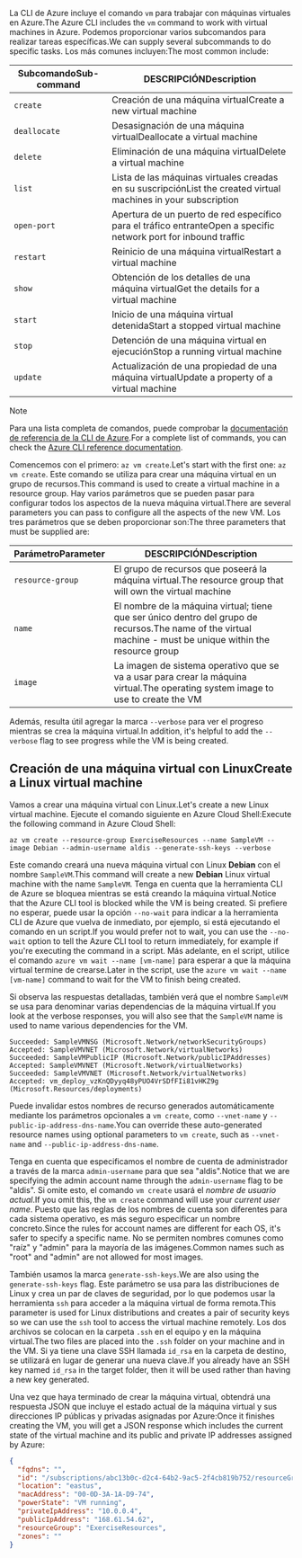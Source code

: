 <span data-ttu-id="24b07-101">La CLI de Azure incluye el comando `vm` para trabajar con máquinas virtuales en Azure.</span><span class="sxs-lookup"><span data-stu-id="24b07-101">The Azure CLI includes the `vm` command to work with virtual machines in Azure.</span></span> <span data-ttu-id="24b07-102">Podemos proporcionar varios subcomandos para realizar tareas específicas.</span><span class="sxs-lookup"><span data-stu-id="24b07-102">We can supply several subcommands to do specific tasks.</span></span> <span data-ttu-id="24b07-103">Los más comunes incluyen:</span><span class="sxs-lookup"><span data-stu-id="24b07-103">The most common include:</span></span>

| <span data-ttu-id="24b07-104">Subcomando</span><span class="sxs-lookup"><span data-stu-id="24b07-104">Sub-command</span></span> | <span data-ttu-id="24b07-105">DESCRIPCIÓN</span><span class="sxs-lookup"><span data-stu-id="24b07-105">Description</span></span> |
|-------------|-------------|
| `create`    | <span data-ttu-id="24b07-106">Creación de una máquina virtual</span><span class="sxs-lookup"><span data-stu-id="24b07-106">Create a new virtual machine</span></span> |
| `deallocate` | <span data-ttu-id="24b07-107">Desasignación de una máquina virtual</span><span class="sxs-lookup"><span data-stu-id="24b07-107">Deallocate a virtual machine</span></span> |
| `delete` | <span data-ttu-id="24b07-108">Eliminación de una máquina virtual</span><span class="sxs-lookup"><span data-stu-id="24b07-108">Delete a virtual machine</span></span> |
| `list` | <span data-ttu-id="24b07-109">Lista de las máquinas virtuales creadas en su suscripción</span><span class="sxs-lookup"><span data-stu-id="24b07-109">List the created virtual machines in your subscription</span></span> |
| `open-port` | <span data-ttu-id="24b07-110">Apertura de un puerto de red específico para el tráfico entrante</span><span class="sxs-lookup"><span data-stu-id="24b07-110">Open a specific network port for inbound traffic</span></span> |
| `restart` | <span data-ttu-id="24b07-111">Reinicio de una máquina virtual</span><span class="sxs-lookup"><span data-stu-id="24b07-111">Restart a virtual machine</span></span> |
| `show` | <span data-ttu-id="24b07-112">Obtención de los detalles de una máquina virtual</span><span class="sxs-lookup"><span data-stu-id="24b07-112">Get the details for a virtual machine</span></span> |
| `start` | <span data-ttu-id="24b07-113">Inicio de una máquina virtual detenida</span><span class="sxs-lookup"><span data-stu-id="24b07-113">Start a stopped virtual machine</span></span> |
| `stop` | <span data-ttu-id="24b07-114">Detención de una máquina virtual en ejecución</span><span class="sxs-lookup"><span data-stu-id="24b07-114">Stop a running virtual machine</span></span> |
| `update` | <span data-ttu-id="24b07-115">Actualización de una propiedad de una máquina virtual</span><span class="sxs-lookup"><span data-stu-id="24b07-115">Update a property of a virtual machine</span></span> |

> [!NOTE]
> <span data-ttu-id="24b07-116">Para una lista completa de comandos, puede comprobar la [documentación de referencia de la CLI de Azure](https://docs.microsoft.com/cli/azure/reference-index?view=azure-cli-latest).</span><span class="sxs-lookup"><span data-stu-id="24b07-116">For a complete list of commands, you can check the [Azure CLI reference documentation](https://docs.microsoft.com/cli/azure/reference-index?view=azure-cli-latest).</span></span>

<span data-ttu-id="24b07-117">Comencemos con el primero: `az vm create`.</span><span class="sxs-lookup"><span data-stu-id="24b07-117">Let's start with the first one: `az vm create`.</span></span> <span data-ttu-id="24b07-118">Este comando se utiliza para crear una máquina virtual en un grupo de recursos.</span><span class="sxs-lookup"><span data-stu-id="24b07-118">This command is used to create a virtual machine in a resource group.</span></span> <span data-ttu-id="24b07-119">Hay varios parámetros que se pueden pasar para configurar todos los aspectos de la nueva máquina virtual.</span><span class="sxs-lookup"><span data-stu-id="24b07-119">There are several parameters you can pass to configure all the aspects of the new VM.</span></span> <span data-ttu-id="24b07-120">Los tres parámetros que se deben proporcionar son:</span><span class="sxs-lookup"><span data-stu-id="24b07-120">The three parameters that must be supplied are:</span></span>

| <span data-ttu-id="24b07-121">Parámetro</span><span class="sxs-lookup"><span data-stu-id="24b07-121">Parameter</span></span> | <span data-ttu-id="24b07-122">DESCRIPCIÓN</span><span class="sxs-lookup"><span data-stu-id="24b07-122">Description</span></span> |
|-----------|-------------|
| `resource-group` | <span data-ttu-id="24b07-123">El grupo de recursos que poseerá la máquina virtual.</span><span class="sxs-lookup"><span data-stu-id="24b07-123">The resource group that will own the virtual machine</span></span> |
| `name` | <span data-ttu-id="24b07-124">El nombre de la máquina virtual; tiene que ser único dentro del grupo de recursos.</span><span class="sxs-lookup"><span data-stu-id="24b07-124">The name of the virtual machine - must be unique within the resource group</span></span> |
| `image` | <span data-ttu-id="24b07-125">La imagen de sistema operativo que se va a usar para crear la máquina virtual.</span><span class="sxs-lookup"><span data-stu-id="24b07-125">The operating system image to use to create the VM</span></span> |

<span data-ttu-id="24b07-126">Además, resulta útil agregar la marca `--verbose` para ver el progreso mientras se crea la máquina virtual.</span><span class="sxs-lookup"><span data-stu-id="24b07-126">In addition, it's helpful to add the `--verbose` flag to see progress while the VM is being created.</span></span> 

## <a name="create-a-linux-virtual-machine"></a><span data-ttu-id="24b07-127">Creación de una máquina virtual con Linux</span><span class="sxs-lookup"><span data-stu-id="24b07-127">Create a Linux virtual machine</span></span>

<span data-ttu-id="24b07-128">Vamos a crear una máquina virtual con Linux.</span><span class="sxs-lookup"><span data-stu-id="24b07-128">Let's create a new Linux virtual machine.</span></span> <span data-ttu-id="24b07-129">Ejecute el comando siguiente en Azure Cloud Shell:</span><span class="sxs-lookup"><span data-stu-id="24b07-129">Execute the following command in Azure Cloud Shell:</span></span>

```azurecli
az vm create --resource-group ExerciseResources --name SampleVM --image Debian --admin-username aldis --generate-ssh-keys --verbose 
```

<span data-ttu-id="24b07-130">Este comando creará una nueva máquina virtual con Linux **Debian** con el nombre `SampleVM`.</span><span class="sxs-lookup"><span data-stu-id="24b07-130">This command will create a new **Debian** Linux virtual machine with the name `SampleVM`.</span></span> <span data-ttu-id="24b07-131">Tenga en cuenta que la herramienta CLI de Azure se bloquea mientras se está creando la máquina virtual.</span><span class="sxs-lookup"><span data-stu-id="24b07-131">Notice that the Azure CLI tool is blocked while the VM is being created.</span></span> <span data-ttu-id="24b07-132">Si prefiere no esperar, puede usar la opción `--no-wait` para indicar a la herramienta CLI de Azure que vuelva de inmediato, por ejemplo, si está ejecutando el comando en un script.</span><span class="sxs-lookup"><span data-stu-id="24b07-132">If you would prefer not to wait, you can use the `--no-wait` option to tell the Azure CLI tool to return immediately, for example if you're executing the command in a script.</span></span> <span data-ttu-id="24b07-133">Más adelante, en el script, utilice el comando `azure vm wait --name [vm-name]` para esperar a que la máquina virtual termine de crearse.</span><span class="sxs-lookup"><span data-stu-id="24b07-133">Later in the script, use the `azure vm wait --name [vm-name]` command to wait for the VM to finish being created.</span></span>

<span data-ttu-id="24b07-134">Si observa las respuestas detalladas, también verá que el nombre `SampleVM` se usa para denominar varias dependencias de la máquina virtual.</span><span class="sxs-lookup"><span data-stu-id="24b07-134">If you look at the verbose responses, you will also see that the `SampleVM` name is used to name various dependencies for the VM.</span></span>

```
Succeeded: SampleVMNSG (Microsoft.Network/networkSecurityGroups)
Accepted: SampleVMVNET (Microsoft.Network/virtualNetworks)
Succeeded: SampleVMPublicIP (Microsoft.Network/publicIPAddresses)
Accepted: SampleVMVNET (Microsoft.Network/virtualNetworks)
Succeeded: SampleVMVNET (Microsoft.Network/virtualNetworks)
Accepted: vm_deploy_vzKnQDyyq48yPUO4VrSDfFIi81vHKZ9g (Microsoft.Resources/deployments)
```

<span data-ttu-id="24b07-135">Puede invalidar estos nombres de recurso generados automáticamente mediante los parámetros opcionales a `vm create`, como `--vnet-name` y `--public-ip-address-dns-name`.</span><span class="sxs-lookup"><span data-stu-id="24b07-135">You can override these auto-generated resource names using optional parameters to `vm create`, such as `--vnet-name` and `--public-ip-address-dns-name`.</span></span>

<span data-ttu-id="24b07-136">Tenga en cuenta que especificamos el nombre de cuenta de administrador a través de la marca `admin-username` para que sea "aldis".</span><span class="sxs-lookup"><span data-stu-id="24b07-136">Notice that we are specifying the admin account name through the `admin-username` flag to be "aldis".</span></span> <span data-ttu-id="24b07-137">Si omite esto, el comando `vm create` usará el _nombre de usuario actual_.</span><span class="sxs-lookup"><span data-stu-id="24b07-137">If you omit this, the `vm create` command will use your _current user name_.</span></span> <span data-ttu-id="24b07-138">Puesto que las reglas de los nombres de cuenta son diferentes para cada sistema operativo, es más seguro especificar un nombre concreto.</span><span class="sxs-lookup"><span data-stu-id="24b07-138">Since the rules for account names are different for each OS, it's safer to specify a specific name.</span></span> <span data-ttu-id="24b07-139">No se permiten nombres comunes como "raíz" y "admin" para la mayoría de las imágenes.</span><span class="sxs-lookup"><span data-stu-id="24b07-139">Common names such as "root" and "admin" are not allowed for most images.</span></span>

<span data-ttu-id="24b07-140">También usamos la marca `generate-ssh-keys`.</span><span class="sxs-lookup"><span data-stu-id="24b07-140">We are also using the `generate-ssh-keys` flag.</span></span> <span data-ttu-id="24b07-141">Este parámetro se usa para las distribuciones de Linux y crea un par de claves de seguridad, por lo que podemos usar la herramienta `ssh` para acceder a la máquina virtual de forma remota.</span><span class="sxs-lookup"><span data-stu-id="24b07-141">This parameter is used for Linux distributions and creates a pair of security keys so we can use the `ssh` tool to access the virtual machine remotely.</span></span> <span data-ttu-id="24b07-142">Los dos archivos se colocan en la carpeta `.ssh` en el equipo y en la máquina virtual.</span><span class="sxs-lookup"><span data-stu-id="24b07-142">The two files are placed into the `.ssh` folder on your machine and in the VM.</span></span> <span data-ttu-id="24b07-143">Si ya tiene una clave SSH llamada `id_rsa` en la carpeta de destino, se utilizará en lugar de generar una nueva clave.</span><span class="sxs-lookup"><span data-stu-id="24b07-143">If you already have an SSH key named `id_rsa` in the target folder, then it will be used rather than having a new key generated.</span></span>

<span data-ttu-id="24b07-144">Una vez que haya terminado de crear la máquina virtual, obtendrá una respuesta JSON que incluye el estado actual de la máquina virtual y sus direcciones IP públicas y privadas asignadas por Azure:</span><span class="sxs-lookup"><span data-stu-id="24b07-144">Once it finishes creating the VM, you will get a JSON response which includes the current state of the virtual machine and its public and private IP addresses assigned by Azure:</span></span>

```json
{
  "fqdns": "",
  "id": "/subscriptions/abc13b0c-d2c4-64b2-9ac5-2f4cb819b752/resourceGroups/ExerciseResources/providers/Microsoft.Compute/virtualMachines/SampleVM",
  "location": "eastus",
  "macAddress": "00-0D-3A-1A-D9-74",
  "powerState": "VM running",
  "privateIpAddress": "10.0.0.4",
  "publicIpAddress": "168.61.54.62",
  "resourceGroup": "ExerciseResources",
  "zones": ""
}
```

